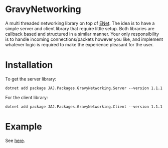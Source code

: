 # GravyNetworking
A multi threaded networking library on top of [ENet](https://github.com/nxrighthere/ENet-CSharp). The idea is to have a simple server and client library that require little setup. Both libraries are callback based and structured in a similar manner. Your only responsibility is to handle incoming connections/packets however you like, and implement whatever logic is required to make the experience pleasant for the user.

# Installation
To get the server library:
```
dotnet add package JAJ.Packages.GravyNetworking.Server --version 1.1.1
```

For the client library:
```
dotnet add package JAJ.Packages.GravyNetworking.Client --version 1.1.1
```

# Example
See [here](https://github.com/japajoe/GravyNetworking/tree/main/Example).

